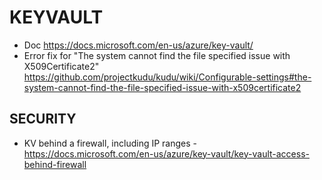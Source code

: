 # KEYVAULT

* Doc <https://docs.microsoft.com/en-us/azure/key-vault/>
* Error fix for "The system cannot find the file specified issue with X509Certificate2" <https://github.com/projectkudu/kudu/wiki/Configurable-settings#the-system-cannot-find-the-file-specified-issue-with-x509certificate2>

## SECURITY

* KV behind a firewall, including IP ranges - https://docs.microsoft.com/en-us/azure/key-vault/key-vault-access-behind-firewall 
